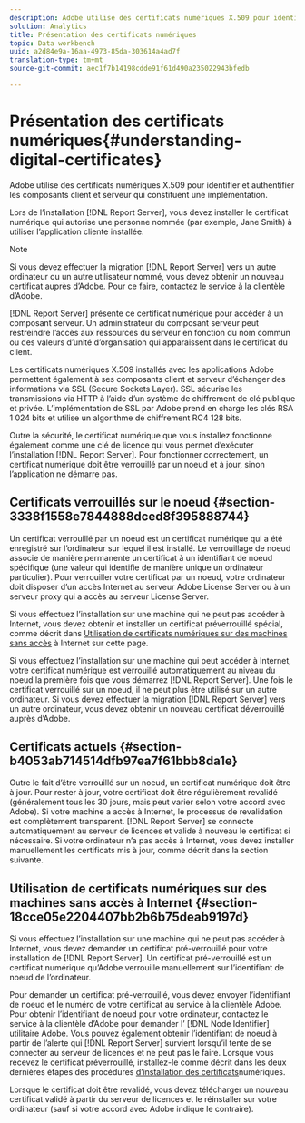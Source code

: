 ```yaml
---
description: Adobe utilise des certificats numériques X.509 pour identifier et authentifier les composants client et serveur qui constituent une implémentation.
solution: Analytics
title: Présentation des certificats numériques
topic: Data workbench
uuid: a2d84e9a-16aa-4973-85da-303614a4ad7f
translation-type: tm+mt
source-git-commit: aec1f7b14198cdde91f61d490a235022943bfedb

---
```



# Présentation des certificats numériques{#understanding-digital-certificates}

Adobe utilise des certificats numériques X.509 pour identifier et authentifier les composants client et serveur qui constituent une implémentation.

Lors de l’installation [!DNL Report Server], vous devez installer le certificat numérique qui autorise une personne nommée (par exemple, Jane Smith) à utiliser l’application cliente installée.

>[!NOTE]
>
>Si vous devez effectuer la migration [!DNL Report Server] vers un autre ordinateur ou un autre utilisateur nommé, vous devez obtenir un nouveau certificat auprès d’Adobe. Pour ce faire, contactez le service à la clientèle d’Adobe.

[!DNL Report Server] présente ce certificat numérique pour accéder à un composant serveur. Un administrateur du composant serveur peut restreindre l’accès aux ressources du serveur en fonction du nom commun ou des valeurs d’unité d’organisation qui apparaissent dans le certificat du client.

Les certificats numériques X.509 installés avec les applications Adobe permettent également à ses composants client et serveur d’échanger des informations via SSL (Secure Sockets Layer). SSL sécurise les transmissions via HTTP à l’aide d’un système de chiffrement de clé publique et privée. L’implémentation de SSL par Adobe prend en charge les clés RSA 1 024 bits et utilise un algorithme de chiffrement RC4 128 bits.

Outre la sécurité, le certificat numérique que vous installez fonctionne également comme une clé de licence qui vous permet d’exécuter l’installation [!DNL Report Server]. Pour fonctionner correctement, un certificat numérique doit être verrouillé par un noeud et à jour, sinon l’application ne démarre pas.

## Certificats verrouillés sur le noeud {#section-3338f1558e7844888dced8f395888744}

Un certificat verrouillé par un noeud est un certificat numérique qui a été enregistré sur l’ordinateur sur lequel il est installé. Le verrouillage de noeud associe de manière permanente un certificat à un identifiant de noeud spécifique (une valeur qui identifie de manière unique un ordinateur particulier). Pour verrouiller votre certificat par un noeud, votre ordinateur doit disposer d’un accès Internet au serveur Adobe License Server ou à un serveur proxy qui a accès au serveur License Server.

Si vous effectuez l’installation sur une machine qui ne peut pas accéder à Internet, vous devez obtenir et installer un certificat préverrouillé spécial, comme décrit dans [Utilisation de certificats numériques sur des machines sans accès](../../../../home/c-rpt-oview/c-inst-rpt/c-install-dig-cert/c-underst-dig-cert.md#section-18cce05e2204407bb2b6b75deab9197d) à Internet sur cette page.

Si vous effectuez l’installation sur une machine qui peut accéder à Internet, votre certificat numérique est verrouillé automatiquement au niveau du noeud la première fois que vous démarrez [!DNL Report Server]. Une fois le certificat verrouillé sur un noeud, il ne peut plus être utilisé sur un autre ordinateur. Si vous devez effectuer la migration [!DNL Report Server] vers un autre ordinateur, vous devez obtenir un nouveau certificat déverrouillé auprès d’Adobe.

## Certificats actuels {#section-b4053ab714514dfb97ea7f61bbb8da1e}

Outre le fait d’être verrouillé sur un noeud, un certificat numérique doit être à jour. Pour rester à jour, votre certificat doit être régulièrement revalidé (généralement tous les 30 jours, mais peut varier selon votre accord avec Adobe). Si votre machine a accès à Internet, le processus de revalidation est complètement transparent. [!DNL Report Server] se connecte automatiquement au serveur de licences et valide à nouveau le certificat si nécessaire. Si votre ordinateur n’a pas accès à Internet, vous devez installer manuellement les certificats mis à jour, comme décrit dans la section suivante.

## Utilisation de certificats numériques sur des machines sans accès à Internet {#section-18cce05e2204407bb2b6b75deab9197d}

Si vous effectuez l’installation sur une machine qui ne peut pas accéder à Internet, vous devez demander un certificat pré-verrouillé pour votre installation de [!DNL Report Server]. Un certificat pré-verrouillé est un certificat numérique qu’Adobe verrouille manuellement sur l’identifiant de noeud de l’ordinateur.

Pour demander un certificat pré-verrouillé, vous devez envoyer l’identifiant de noeud et le numéro de votre certificat au service à la clientèle Adobe. Pour obtenir l’identifiant de noeud pour votre ordinateur, contactez le service à la clientèle d’Adobe pour demander l’ [!DNL Node Identifier] utilitaire Adobe. Vous pouvez également obtenir l’identifiant de noeud à partir de l’alerte qui [!DNL Report Server] survient lorsqu’il tente de se connecter au serveur de licences et ne peut pas le faire. Lorsque vous recevez le certificat préverrouillé, installez-le comme décrit dans les deux dernières étapes des procédures [d’installation des certificats](../../../../home/c-rpt-oview/c-inst-rpt/c-install-dig-cert/t-dig-cert-install-proc.md#task-5c4bb352ff534b40adc46dd053874e5d)numériques.

Lorsque le certificat doit être revalidé, vous devez télécharger un nouveau certificat validé à partir du serveur de licences et le réinstaller sur votre ordinateur (sauf si votre accord avec Adobe indique le contraire).
